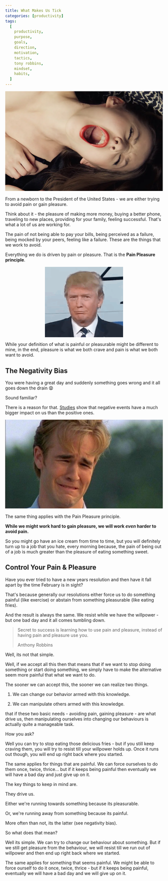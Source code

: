 ```yaml
---
title: What Makes Us Tick
categories: [productivity]
tags:
  [
    productivity,
    purpose,
    goals,
    direction,
    motivation,
    tactics,
    tony robbins,
    mindset,
    habits,
  ]
---
```


<img src="pain-or-pleasure.jpg" title="Pain or pleasure?" alt="Moaning woman" />

From a newborn to the President of the United States - we are either trying to avoid pain or gain pleasure.

Think about it - the pleasure of making more money, buying a better phone, traveling to new places, providing for your family, feeling successful. That's what a lot of us are working for.

The pain of not being able to pay your bills, being perceived as a failure, being mocked by your peers, feeling like a failure. These are the things that we work to avoid.

Everything we do is driven by pain or pleasure. That is the **Pain Pleasure principle**.

<p style="flex-direction: column;align-items: center;display: flex;">
<img src="trump-confused.gif" />
</p>

While your definition of what is painful or pleasurable might be different to mine, in the end, pleasure is what we both crave and pain is what we both want to avoid.

## The Negativity Bias

You were having a great day and suddenly something goes wrong and it all goes down the drain 😧

Sound familiar?

There is a reason for that. <a href="https://www.psychologytoday.com/au/articles/200306/our-brains-negative-bias" target="_blank">Studies</a> show that negative events have a much bigger impact on us than the positive ones.

<img src="crying-dawson.jpg" alt="Dawson crying" />

The same thing applies with the Pain Pleasure principle.

**While we might work hard to gain pleasure, we will work _even_ harder to avoid pain.**

So you might go have an ice cream from time to time, but you will definitely turn up to a job that you hate, every morning because, the pain of being out of a job is much greater than the pleasure of eating something sweet.

## Control Your Pain & Pleasure

Have you ever tried to have a new years resolution and then have it fall apart by the time February is in sight?

That's because generally our resolutions either force us to do something painful (like exercise) or abstain from something pleasurable (like eating fries).

And the result is always the same. We resist while we have the willpower - but one bad day and it all comes tumbling down.

> Secret to success is learning how to use pain and pleasure, instead of having pain and pleasure use you.
>
> Anthony Robbins

Well, its not that simple.

Well, if we accept all this then that means that if we want to stop doing something or start doing something, we simply have to make the alternative seem more painful that what we want to do.

The sooner we can accept this, the sooner we can realize two things.

1. We can change our behavior armed with this knowledge.

2. We can manipulate others armed with this knowledge.

that if these two basic needs - avoiding pain, gaining pleasure - are what drive us, then manipulating ourselves into changing our behaviours is actually quite a manageable task.

How you ask?

Well you can try to stop eating those delicious fries - but if you still keep craving them, you will try to resist till your willpower holds up. Once it runs out though, you will end up right back where you started.

The same applies for things that are painful. We can force ourselves to do them once, twice, thrice... but if it keeps being painful then eventually we will have a bad day and just give up on it.

The key things to keep in mind are.

They drive us.

Either we're running towards something because its pleasurable.

Or, we're running away from something because its painful.

More often than not, its the latter (see negativity bias).

So what does that mean?

Well its simple. We can try to change our behaviour about something. But if we still get pleasure from the behaviour, we will resist till we run out of willpower and then end up right back where we started.

The same applies for something that seems painful. We might be able to force ourself to do it once, twice, thrice - but if it keeps being painful, eventually we will have a bad day and we will give up on it.
